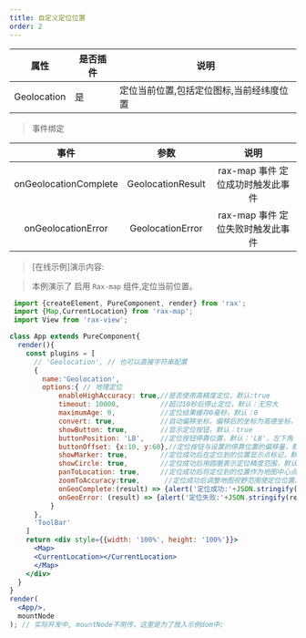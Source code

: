 ```yaml
---
title: 自定义定位位置
order: 2
---
```




| 属性 | 是否插件 | 说明 |
|------|-----|-----|
| Geolocation | 是 | 定位当前位置,包括定位图标,当前经纬度位置 |

> 事件绑定

| 事件       | 参数 | 说明     |
|:-------------:|:-------------:|:-------------:|
| onGeolocationComplete | GeolocationResult | rax-map 事件 定位成功时触发此事件|
| onGeolocationError | GeolocationError | rax-map 事件 定位失败时触发此事件|

> [在线示例]演示内容:

> 本例演示了 启用 `Rax-map` 组件,定位当前位置。

```jsx
 import {createElement, PureComponent, render} from 'rax';
 import {Map,CurrentLocation} from 'rax-map';
 import View from 'rax-view';

class App extends PureComponent{
  render(){
    const plugins = [
      // 'Geolocation', // 也可以直接字符串配置
      {
        name:'Geolocation',
        options:{ // 地理定位
            enableHighAccuracy: true,//是否使用高精度定位，默认:true
            timeout: 10000,          //超过10秒后停止定位，默认：无穷大
            maximumAge: 0,           //定位结果缓存0毫秒，默认：0
            convert: true,           //自动偏移坐标，偏移后的坐标为高德坐标，默认：true
            showButton: true,        //显示定位按钮，默认：true
            buttonPosition: 'LB',    //定位按钮停靠位置，默认：'LB'，左下角
            buttonOffset: {x:10, y:60},//定位按钮与设置的停靠位置的偏移量，默认：Pixel(10, 20)
            showMarker: true,        //定位成功后在定位到的位置显示点标记，默认：true
            showCircle: true,        //定位成功后用圆圈表示定位精度范围，默认：true
            panToLocation: true,     //定位成功后将定位到的位置作为地图中心点，默认：true
            zoomToAccuracy:true,      //定位成功后调整地图视野范围使定位位置及精度范围视野内可见，默认：false
            onGeoComplete:(result) => {alert('定位成功:'+JSON.stringify(result))},
            onGeoError: (result) => {alert('定位失败:'+JSON.stringify(result))},
          }
      },
      'ToolBar'
    ]
    return <div style={{width: '100%', height: '100%'}}>
      <Map>
      <CurrentLocation></CurrentLocation>
      </Map>
    </div>
  }
}
render(
  <App/>,
  mountNode
); // 实际开发中, mountNode不用传，这里是为了放入示例dom中;
```